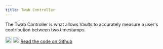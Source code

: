 ```yaml
---
title: Twab Controller
---
```


The Twab Controller is what allows Vaults to accurately measure a user's contribution between two timestamps.

<div className='flex-center'>
  <img src="/img/github.svg" width="20" height="20" className='github-img-dark' />
  <img src="/img/github-light.png" width="20" height="20" className='github-img-light' />
  <a href="https://github.com/generationsoftware/pt-v5-twab-controller">Read the code on Github</a>
</div>